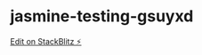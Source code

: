 # jasmine-testing-gsuyxd

[Edit on StackBlitz ⚡️](https://stackblitz.com/edit/jasmine-testing-gsuyxd)
